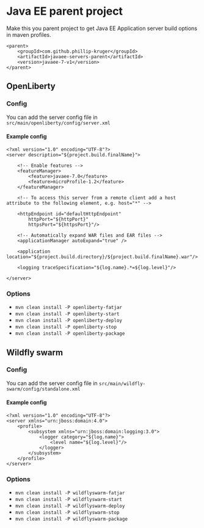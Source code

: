 # Java EE parent project

Make this you parent project to get Java EE Application server build options in maven profiles.

    <parent>
        <groupId>com.github.phillip-kruger</groupId>
        <artifactId>javaee-servers-parent</artifactId>
        <version>javaee-7-v1</version>
    </parent>

## OpenLiberty

### Config

You can add the server config file in `src/main/openliberty/config/server.xml`

#### Example config

    <?xml version="1.0" encoding="UTF-8"?>
    <server description="${project.build.finalName}">

        <!-- Enable features -->
        <featureManager>
            <feature>javaee-7.0</feature>
            <feature>microProfile-1.2</feature>
        </featureManager>

        <!-- To access this server from a remote client add a host attribute to the following element, e.g. host="*" -->

        <httpEndpoint id="defaultHttpEndpoint"
            httpPort="${httpPort}"
            httpsPort="${httpsPort}"/>

        <!-- Automatically expand WAR files and EAR files -->
        <applicationManager autoExpand="true" />

        <application location="${project.build.directory}/${project.build.finalName}.war"/>

        <logging traceSpecification="${log.name}.*=${log.level}"/>

    </server>

### Options

*  `mvn clean install -P openliberty-fatjar`
*  `mvn clean install -P openliberty-start`
*  `mvn clean install -P openliberty-deploy`
*  `mvn clean install -P openliberty-stop`
*  `mvn clean install -P openliberty-package`

## Wildfly swarm

### Config

You can add the server config file in `src/main/wildfly-swarm/config/standalone.xml`

#### Example config

    <?xml version="1.0" encoding="UTF-8"?>
    <server xmlns="urn:jboss:domain:4.0">
        <profile>
            <subsystem xmlns="urn:jboss:domain:logging:3.0">
                <logger category="${log.name}">
                    <level name="${log.level}"/>
                </logger>
            </subsystem>
        </profile>
    </server>

### Options

*  `mvn clean install -P wildflyswarm-fatjar`
*  `mvn clean install -P wildflyswarm-start`
*  `mvn clean install -P wildflyswarm-deploy`
*  `mvn clean install -P wildflyswarm-stop`
*  `mvn clean install -P wildflyswarm-package`